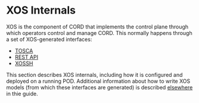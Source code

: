 # XOS Internals

XOS is the component of CORD that implements the control plane
through which operators control and manage CORD. This normally
happens through a set of XOS-generated interfaces:

* [TOSCA](../xos-tosca/README.md)
* [REST API](rest_apis.md)
* [XOSSH](../xos/dev/xossh.md)

This section describes XOS internals, including how it is configured and
deployed on a running POD. Additional information about how to write
XOS models (from which these interfaces are generated) is
described [elsewhere](../xos/README.md) in thie guide.
